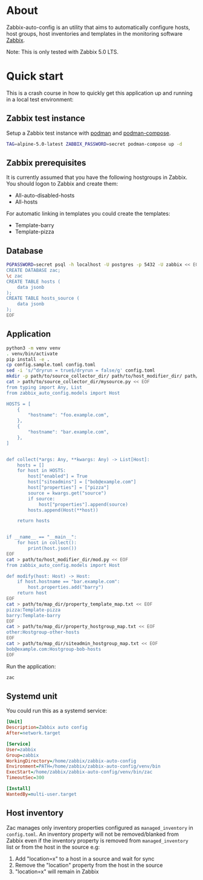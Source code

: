 # About

Zabbix-auto-config is an utility that aims to automatically configure hosts, host groups, host inventories and templates in the monitoring software [Zabbix](https://www.zabbix.com/).

Note: This is only tested with Zabbix 5.0 LTS.

# Quick start

This is a crash course in how to quickly get this application up and running in a local test environment:

## Zabbix test instance

Setup a Zabbix test instance with [podman](https://podman.io/) and [podman-compose](https://github.com/containers/podman-compose/).

```bash
TAG=alpine-5.0-latest ZABBIX_PASSWORD=secret podman-compose up -d
```

## Zabbix prerequisites

It is currently assumed that you have the following hostgroups in Zabbix. You should logon to Zabbix and create them:

* All-auto-disabled-hosts
* All-hosts

For automatic linking in templates you could create the templates:

* Template-barry
* Template-pizza

## Database

```bash
PGPASSWORD=secret psql -h localhost -U postgres -p 5432 -U zabbix << EOF
CREATE DATABASE zac;
\c zac
CREATE TABLE hosts (
    data jsonb
);
CREATE TABLE hosts_source (
    data jsonb
);
EOF
```

## Application

```bash
python3 -m venv venv
. venv/bin/activate
pip install -e .
cp config.sample.toml config.toml
sed -i 's/^dryrun = true$/dryrun = false/g' config.toml
mkdir -p path/to/source_collector_dir/ path/to/host_modifier_dir/ path/to/map_dir/
cat > path/to/source_collector_dir/mysource.py << EOF
from typing import Any, List
from zabbix_auto_config.models import Host

HOSTS = [
    {
        "hostname": "foo.example.com",
    },
    {
        "hostname": "bar.example.com",
    },
]


def collect(*args: Any, **kwargs: Any) -> List[Host]:
    hosts = []
    for host in HOSTS:
        host["enabled"] = True
        host["siteadmins"] = ["bob@example.com"]
        host["properties"] = ["pizza"]
        source = kwargs.get("source")
        if source:
            host["properties"].append(source)
        hosts.append(Host(**host))

    return hosts


if __name__ == "__main__":
    for host in collect():
        print(host.json())
EOF
cat > path/to/host_modifier_dir/mod.py << EOF
from zabbix_auto_config.models import Host

def modify(host: Host) -> Host:
    if host.hostname == "bar.example.com":
        host.properties.add("barry")
    return host
EOF
cat > path/to/map_dir/property_template_map.txt << EOF
pizza:Template-pizza
barry:Template-barry
EOF
cat > path/to/map_dir/property_hostgroup_map.txt << EOF
other:Hostgroup-other-hosts
EOF
cat > path/to/map_dir/siteadmin_hostgroup_map.txt << EOF
bob@example.com:Hostgroup-bob-hosts
EOF
```

Run the application:

```bash
zac
```

## Systemd unit

You could run this as a systemd service:

```ini
[Unit]
Description=Zabbix auto config
After=network.target

[Service]
User=zabbix
Group=zabbix
WorkingDirectory=/home/zabbix/zabbix-auto-config
Environment=PATH=/home/zabbix/zabbix-auto-config/venv/bin
ExecStart=/home/zabbix/zabbix-auto-config/venv/bin/zac
TimeoutSec=300

[Install]
WantedBy=multi-user.target
```

## Host inventory

Zac manages only inventory properties configured as `managed_inventory` in `config.toml`. An inventory property will not be removed/blanked from Zabbix even if the inventory property is removed from `managed_inventory` list or from the host in the source e.g:

1. Add "location=x" to a host in a source and wait for sync
2. Remove the "location" property from the host in the source
3. "location=x" will remain in Zabbix

